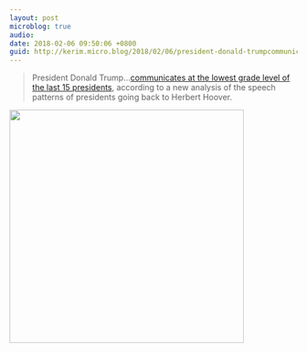 ```yaml
---
layout: post
microblog: true
audio: 
date: 2018-02-06 09:50:06 +0800
guid: http://kerim.micro.blog/2018/02/06/president-donald-trumpcommunicates.html
---
```

> President Donald Trump…[communicates at the lowest grade level of the last 15 presidents](http://www.newsweek.com/trump-fire-and-fury-smart-genius-obama-774169), according to a new analysis of the speech patterns of presidents going back to Herbert Hoover.


<img src="http://micro.oxus.net/uploads/2018/91496c9d00.jpg" width="410" height="409" />
